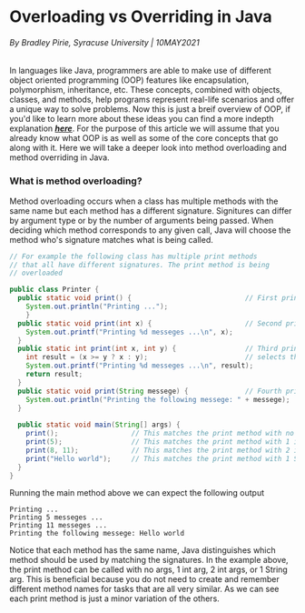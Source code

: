 # Overloading vs Overriding in Java
###### By Bradley Pirie, Syracuse University | 10MAY2021

In languages like Java, programmers are able to make use of different object oriented programming (OOP) features like encapsulation, polymorphism, inheritance, etc. These concepts, combined with objects, classes, and methods, help programs represent real-life scenarios and offer a unique way to solve problems. Now this is just a breif overview of OOP, if you'd like to learn more about these ideas you can find a more indepth explanation ***[here](https://www.geeksforgeeks.org/object-oriented-programming-oops-concept-in-java/)***. For the purpose of this article we will assume that you already know what OOP is as well as some of the core concepts that go along with it. Here we will take a deeper look into method overloading and method overriding in Java.

### What is method overloading?

Method overloading occurs when a class has multiple methods with the same name but each method has a different signature. Signitures can differ by argument type or by the number of arguments being passed. When deciding which method corresponds to any given call, Java will choose the method who's signature matches what is being called.

```java
// For example the following class has multiple print methods
// that all have different signatures. The print method is being
// overloaded

public class Printer {
  public static void print() {                            // First print method takes no arguments
    System.out.println("Printing ...");
    }
  public static void print(int x) {                       // Second print method takes just an int
    System.out.printf("Printing %d messeges ...\n", x);
  }
  public static int print(int x, int y) {                 // Third print method takes 2 ints and
    int result = (x >= y ? x : y);                        // selects the larger of the two
    System.out.printf("Printing %d messeges ...\n", result);
    return result;
  }
  public static void print(String messege) {              // Fourth print method takes a string
    System.out.println("Printing the following messege: " + messege);
  }
  
  public static void main(String[] args) {
    print();                  // This matches the print method with no arguments
    print(5);                 // This matches the print method with 1 int arg
    print(8, 11);             // This matches the print method with 2 int args
    print("Hello world");     // This matches the print method with 1 String arg
  }
}
```

Running the main method above we can expect the following output

```
Printing ...
Printing 5 messeges ...
Printing 11 messeges ...
Printing the following messege: Hello world
```

Notice that each method has the same name, Java distinguishes which method should be used by matching the signatures. In the example above, the print method can be called with no args, 1 int arg, 2 int args, or 1 String arg. This is beneficial because you do not need to create and remember different method names for tasks that are all very similar. As we can see each print method is just a minor variation of the others. 
